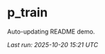 # p_train

Auto-updating README demo.

<!--START_SECTION:status-->
_Last run: 2025-10-20 15:21 UTC_
<!--END_SECTION:status-->










































































































































































































































































































































































































































































































































































































































































































































































































































































































































































































































































































































































































































































































































































































































